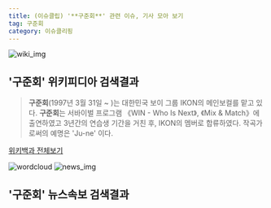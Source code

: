 ```yaml
---
title: (이슈클립) '**구준회**' 관련 이슈, 기사 모아 보기
tag: 구준회
category: 이슈클리핑
---
```

![wiki_img](https://user-images.githubusercontent.com/42597476/44503234-41136a80-a6d0-11e8-9071-6fc6418eafe4.png)
## **'**구준회**'** 위키피디아 검색결과
>**구준회**(1997년 3월 31일 ~ )는 대한민국 보이 그룹 IKON의 메인보컬를 맡고 있다. **구준회**는 서바이벌 프로그램 《WIN - Who Is Next》, 《Mix & Match》에 출연하였고 3년간의 연습생 기간을 거친 후, IKON의 멤버로 합류하였다. 작곡가로써의 예명은 'Ju-ne' 이다.

<a href="https://ko.wikipedia.org/wiki/구준회" target="_blank">위키백과 전체보기</a>

![wordcloud](https://s3.ap-northeast-2.amazonaws.com/lyrics101-wordcloud/2018-09-25-1537882480.png)
![news_img](https://user-images.githubusercontent.com/42597476/44507050-1206f400-a6e4-11e8-8d98-7ffbfebb353f.png)
## **'**구준회**'** 뉴스속보 검색결과

